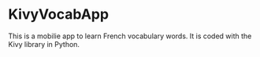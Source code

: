 # KivyVocabApp

This is a mobilie app to learn French vocabulary words. It is coded with the Kivy library in Python.
